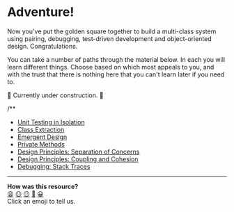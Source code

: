 # Adventure!

Now you've put the golden square together to build a multi-class system using
pairing, debugging, test-driven development and object-oriented design.
Congratulations.

You can take a number of paths through the material below. In each you will
learn different things. Choose based on which most appeals to you, and with the
trust that there is nothing here that you can't learn later if you need to.

:construction: Currently under construction. :construction:

/**

* [Unit Testing in Isolation](adventure/unit_testing_in_isolation.ed.md)
* [Class Extraction](adventure/class_extraction.ed.md)
* [Emergent Design](adventure/emergent_design.ed.md)
* [Private Methods](adventure/private_methods.ed.md)
* [Design Principles: Separation of Concerns](adventure/separation_of_concerns.ed.md)
* [Design Principles: Coupling and Cohesion](adventure/coupling_and_cohesion.ed.md)
* [Debugging: Stack Traces](adventure/stack_traces.ed.md)


<!-- BEGIN GENERATED SECTION DO NOT EDIT -->

---

**How was this resource?**  
[😫](https://airtable.com/shrUJ3t7KLMqVRFKR?prefill_Repository=makersacademy/golden-square&prefill_File=challenges/10_adventure.md&prefill_Sentiment=😫) [😕](https://airtable.com/shrUJ3t7KLMqVRFKR?prefill_Repository=makersacademy/golden-square&prefill_File=challenges/10_adventure.md&prefill_Sentiment=😕) [😐](https://airtable.com/shrUJ3t7KLMqVRFKR?prefill_Repository=makersacademy/golden-square&prefill_File=challenges/10_adventure.md&prefill_Sentiment=😐) [🙂](https://airtable.com/shrUJ3t7KLMqVRFKR?prefill_Repository=makersacademy/golden-square&prefill_File=challenges/10_adventure.md&prefill_Sentiment=🙂) [😀](https://airtable.com/shrUJ3t7KLMqVRFKR?prefill_Repository=makersacademy/golden-square&prefill_File=challenges/10_adventure.md&prefill_Sentiment=😀)  
Click an emoji to tell us.

<!-- END GENERATED SECTION DO NOT EDIT -->
